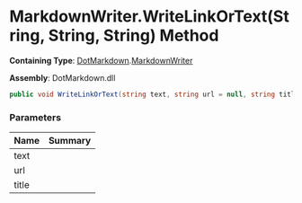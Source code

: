 # MarkdownWriter\.WriteLinkOrText\(String, String, String\) Method

**Containing Type**: [DotMarkdown](../../README.md)\.[MarkdownWriter](../README.md)

**Assembly**: DotMarkdown\.dll

```csharp
public void WriteLinkOrText(string text, string url = null, string title = null)
```

### Parameters

| Name | Summary |
| ---- | ------- |
| text | |
| url | |
| title | |

